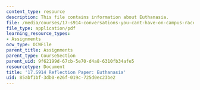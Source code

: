 ```yaml
---
content_type: resource
description: This file contains information about Euthanasia.
file: /media/courses/17-s914-conversations-you-cant-have-on-campus-race-ethnicity-gender-and-identity-spring-2012/85abf1bf3db0e26f019c725d0ec23be2_MIT17_S914S12_euthanasia2.pdf
file_type: application/pdf
learning_resource_types:
- Assignments
ocw_type: OCWFile
parent_title: Assignments
parent_type: CourseSection
parent_uid: 9f62199d-67cb-5e70-d4a8-6310fb34afe5
resourcetype: Document
title: '17.S914 Reflection Paper: Euthanasia'
uid: 85abf1bf-3db0-e26f-019c-725d0ec23be2
---
```

